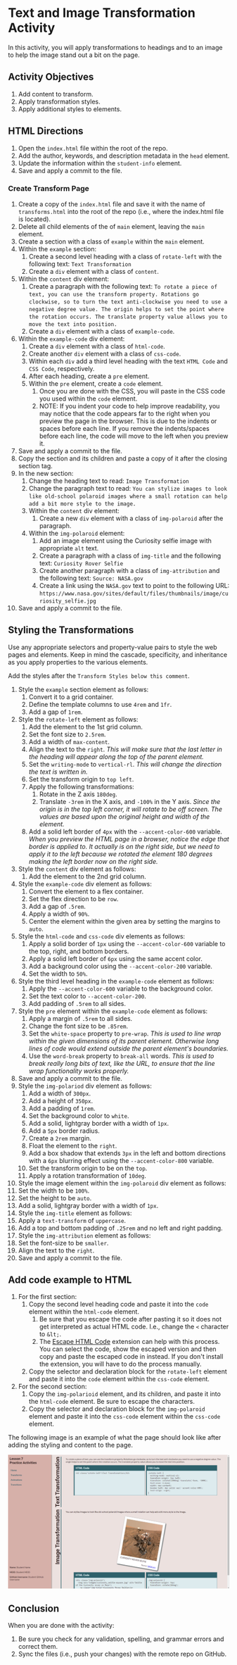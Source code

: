 # Text and Image Transformation Activity
In this activity, you will apply transformations to headings and to an image to help the image stand out a bit on the page.

## Activity Objectives
1. Add content to transform.
2. Apply transformation styles.
3. Apply additional styles to elements.

## HTML Directions
1. Open the `index.html` file within the root of the repo.
2. Add the author, keywords, and description metadata in the `head` element.
3. Update the information within the `student-info` element.
4. Save and apply a commit to the file.

### Create Transform Page
1. Create a copy of the `index.html` file and save it with the name of `transforms.html` into the root of the repo (i.e., where the index.html file is located).
2. Delete all child elements of the of `main` element, leaving the `main` element.
3. Create a section with a class of `example` within the `main` element.
4. Within the `example` section:
   1. Create a second level heading with a class of `rotate-left` with the following text: `Text Transformation`
   2. Create a `div` element with a class of `content`.
5. Within the `content` div element:
   1. Create a paragraph with the following text: `To rotate a piece of text, you can use the transform property. Rotations go clockwise, so to turn the text anti-clockwise you need to use a negative degree value. The origin helps to set the point where the rotation occurs. The translate property value allows you to move the text into position.`
   2. Create a `div` element with a class of `example-code`.
6. Within the `example-code` div element:
   1. Create a `div` element with a class of `html-code`.
   2. Create another `div` element with a class of `css-code`.
   3. Within each `div` add a third level heading with the text `HTML Code` and `CSS Code`, respectively.
   4. After each heading, create a `pre` element.
   5. Within the `pre` element, create a `code` element.
      1. Once you are done with the CSS, you will paste in the CSS code you used within the `code` element.
      2. NOTE: If you indent your code to help improve readability, you may notice that the code appears far to the right when you preview the page in the browser. This is due to the indents or spaces before each line. If you remove the indents/spaces before each line, the code will move to the left when you preview it.
7. Save and apply a commit to the file.
8. Copy the section and its children and paste a copy of it after the closing section tag.
9. In the new section:
    1. Change the heading text to read: `Image Transformation`
    2. Change the paragraph text to read: `You can stylize images to look like old-school polaroid images where a small rotation can help add a bit more style to the image.`
    3. Within the `content` div element:
       1. Create a new `div` element with a class of `img-polaroid` after the paragraph.
    4. Within the `img-polaroid` element:
       1. Add an image element using the Curiosity selfie image with appropriate `alt` text.
       2. Create a paragraph with a class of `img-title` and the following text: `Curiosity Rover Selfie`
       3. Create another paragraph with a class of `img-attribution` and the following text: `Source: NASA.gov`
       4. Create a link using the `NASA.gov` text to point to the following URL: `https://www.nasa.gov/sites/default/files/thumbnails/image/curiosity_selfie.jpg`
10. Save and apply a commit to the file.

## Styling the Transformations
Use any appropriate selectors and property-value pairs to style the web pages and elements. Keep in mind the cascade, specificity, and inheritance as you apply properties to the various elements.

Add the styles after the `Transform Styles below this comment`.

1. Style the `example` section element as follows:
   1. Convert it to a grid container.
   2. Define the template columns to use `4rem` and `1fr`.
   3. Add a gap of `1rem`.
2. Style the `rotate-left` element as follows:
   1. Add the element to the 1st grid column.
   2. Set the font size to `2.5rem`.
   3. Add a width of `max-content`.
   4. Align the text to the `right`. *This will make sure that the last letter in the heading will appear along the top of the parent element.*
   5. Set the `writing-mode` to `vertical-rl`. *This will change the direction the text is written in.*
   6. Set the transform origin to `top left`.
   7. Apply the following transformations:
      1. Rotate in the Z axis `180deg`.
      2. Translate `-3rem` in the X axis, and `-100%` in the Y axis. *Since the origin is in the top left corner, it will rotate to be off screen. The values are based upon the original height and width of the element.*
   8. Add a solid left border of `4px` with the `--accent-color-600` variable. *When you preview the HTML page in a browser, notice the edge that border is applied to. It actually is on the right side, but we need to apply it to the left because we rotated the element 180 degrees making the left border now on the right side.*
3. Style the `content` div element as follows:
   1. Add the element to the 2nd grid column.
4. Style the `example-code` div element as follows:
   1. Convert the element to a flex container.
   2. Set the flex direction to be `row`.
   3. Add a gap of `.5rem`.
   4. Apply a width of `90%`.
   5. Center the element within the given area by setting the margins to `auto`.
5. Style the `html-code` and `css-code` div elements as follows:
   1. Apply a solid border of `1px` using the `--accent-color-600` variable to the top, right, and bottom borders.
   2. Apply a solid left border of `6px` using the same accent color.
   3. Add a background color using the `--accent-color-200` variable.
   4. Set the width to `50%`.
6. Style the third level heading in the `example-code` element as follows:
   1. Apply the `--accent-color-600` variable to the background color.
   2. Set the text color to `--accent-color-200`.
   3. Add padding of `.5rem` to all sides.
7. Style the `pre` element within the `example-code` element as follows:
   1. Apply a margin of `.5rem` to all sides.
   2. Change the font size to be `.85rem`.
   3. Set the `white-space` property to `pre-wrap`. *This is used to line wrap within the given dimensions of its parent element. Otherwise long lines of code would extend outside the parent element's boundaries.*
   4. Use the `word-break` property to `break-all` words. *This is used to break really long bits of text, like the URL, to ensure that the line wrap functionality works properly.* 
8. Save and apply a commit to the file.
9. Style the `img-polariod` div element as follows:
   1. Add a width of `300px`.
   2. Add a height of `350px`.
   3. Add a padding of `1rem`.
   4. Set the background color to `white`.
   5. Add a solid, lightgray border with a width of `1px`.
   6. Add a `5px` border radius.
   7. Create a `2rem` margin.
   8. Float the element to the `right`.
   9. Add a box shadow that extends `3px` in the left and bottom directions with a `6px` blurring effect using the `--accent-color-800` variable.
   10. Set the transform origin to be on the `top`.
   11. Apply a rotation transformation of `10deg`.
10. Style the image element within the `img-polaroid` div element as follows:
   12. Set the width to be `100%`.
   13. Set the height to be `auto`.
   14. Add a solid, lightgray border with a width of `1px`.
11. Style the `img-title` element as follows:
   15. Apply a `text-transform` of `uppercase`.
   16. Add a top and bottom padding of `.25rem` and no left and right padding.
12. Style the `img-attribution` element as follows:
   17. Set the font-size to be `smaller`.
   18. Align the text to the `right`.
13. Save and apply a commit to the file.

## Add code example to HTML
1. For the first section:
   1. Copy the second level heading code and paste it into the `code` element within the `html-code` element.
      1. Be sure that you escape the code after pasting it so it does not get interpreted as actual HTML code. I.e., change the `<` character to `&lt;`.
      2. The [Escape HTML Code](https://marketplace.visualstudio.com/items?itemName=raymondcamden.htmlescape-vscode-extension) extension can help with this process. You can select the code, show the escaped version and then copy and paste the escaped code in instead. If you don't install the extension, you will have to do the process manually.
   2. Copy the selector and declaration block for the `rotate-left` element and paste it into the `code` element within the `css-code` element.
2. For the second section:
   1. Copy the `img-polarioid` element, and its children, and paste it into the `html-code` element. Be sure to escape the characters.
   2. Copy the selector and declaration block for the `img-polaroid` element and paste it into the `css-code` element within the `css-code` element.

The following image is an example of what the page should look like after adding the styling and content to the page.

![example of what it will look like](../images/L7-PA-transform-example.png)

## Conclusion
When you are done with the activity:
1. Be sure you check for any validation, spelling, and grammar errors and correct them.
2. Sync the files (i.e., push your changes) with the remote repo on GitHub.